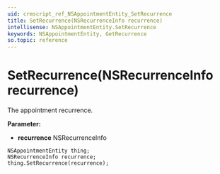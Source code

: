 ```yaml
---
uid: crmscript_ref_NSAppointmentEntity_SetRecurrence
title: SetRecurrence(NSRecurrenceInfo recurrence)
intellisense: NSAppointmentEntity.SetRecurrence
keywords: NSAppointmentEntity, GetRecurrence
so.topic: reference
---
```


# SetRecurrence(NSRecurrenceInfo recurrence)

The appointment recurrence.

**Parameter:** 
* **recurrence** NSRecurrenceInfo

```crmscript
NSAppointmentEntity thing;
NSRecurrenceInfo recurrence;
thing.SetRecurrence(recurrence);
```

